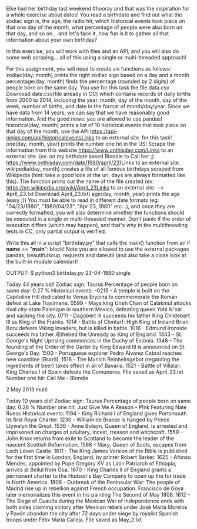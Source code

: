 Elke had her birthday last weekend #hooray and that was the inspiration for a whole exercise about dates! You read a birthdate and find out what the zodiac sign is, the age, the radio hit, which historical events took place on that one day of the month, what percentage of people were also born on that day, and so on... and let's face it, how fun is it to gather all that information about your own birthday?

In this exercise, you will work with files and an API, and you will also do some web scraping... all of this using a single or multi-threaded approach!

For this assignment, you will need to create six functions as follows:
zodiac(day, month) prints the right zodiac sign based on a day and a month
percentage(day, month) finds the percentage (rounded by 2 digits) of people born on the same day. You use for this task the file data.csv Download data.csv(file already in CC) which contains records of daily births from 2000 to 2014, including the year, month, day of the month, day of the week, number of births, and date in the format of month/day/year. Since we have data from 14 years, we can say that we have reasonably good information. And the good news: you are allowed to use pandas!
historical(day, month) prints a list of 10 historical events that took place on that day of the month, use the API https://api-ninjas.com/api/historicaleventsLinks to an external site. for this task!
one(day, month, year) prints the number one hit in the US! Scrape the information from this website https://www.onthisday.com/Links to an external site. (ex: on my birthdate asked Blondie to Call her ;) https://www.onthisday.com/date/1980/april/23)Links to an external site. 
wikipedia(day, month) creates a file of all famous birthdays scraped from Wikipedia (hint: take a good look at the url, days are always formatted like this). The function prints out the name of the file created (ex: https://en.wikipedia.org/wiki/April_23Links to an external site. --> April_23.txt Download April_23.txt)
 age(day, month, year) prints the age (easy ;))
You must be able to read in different date formats (eg: "04/23/1980", "1980/04/23", "Apr 23, 1980" etc...), and once they are correctly formatted, you will also determine whether the functions should be executed in a single or multi-threaded manner. Don't panic if the order of execution differs (which may happen), and that's why in the multithreading tests in CC, only partial output is verified.

Write this all in a script "birthday.py" that calls the main() function from an if __name__ == "__main__": block!
Note you are allowed to use the external packages pandas, beautifulsoup, requests and dateutil (and also take a close look at the built-in module calendar)!



OUTPUT:
$ python3 birthday.py 
23-04-1980
single

Today 44 years old!
Zodiac sign: Taurus
Percentage of people born on same day: 0.27 %
Historical events:
-0215 - A temple is built on the Capitoline Hill dedicated to Venus Erycina to commemorate the Roman defeat at Lake Trasimene.
0599 - Maya king Uneh Chan of Calakmul attacks rival city-state Palenque in southern Mexico, defeating queen Yohl Ik'nal and sacking the city.
0711 - Dagobert III succeeds his father King Childebert III as King of the Franks.
1014 - Battle of Clontarf: High King of Ireland Brian Boru defeats Viking invaders, but is killed in battle.
1016 - Edmund Ironside succeeds his father Æthelred the Unready as King of England.
1343 - St. George's Night Uprising commences in the Duchy of Estonia.
1348 - The founding of the Order of the Garter by King Edward III is announced on St. George's Day.
1500 - Portuguese explorer Pedro Alvarez Cabral reaches new coastline (Brazil).
1516 - The Munich Reinheitsgebot (regarding the ingredients of beer) takes effect in all of Bavaria.
1521 - Battle of Villalar: King Charles I of Spain defeats the Comuneros.
File saved as April_23.txt
Number one hit: Call Me - Blondie


2 May 2013
multi

Today 10 years old!
Zodiac sign: Taurus
Percentage of people born on same day: 0.28 %
Number one hit: Just Give Me A Reason - P!nk Featuring Nate Ruess
Historical events:
1194 - King Richard I of England gives Portsmouth its first Royal Charter.
1230 - William de Braose is hanged by Prince Llywelyn the Great.
1536 - Anne Boleyn, Queen of England, is arrested and imprisoned on charges of adultery, incest, treason and witchcraft.
1559 - John Knox returns from exile to Scotland to become the leader of the nascent Scottish Reformation.
1568 - Mary, Queen of Scots, escapes from Loch Leven Castle.
1611 - The King James Version of the Bible is published for the first time in London, England, by printer Robert Barker.
1625 - Afonso Mendes, appointed by Pope Gregory XV as Latin Patriarch of Ethiopia, arrives at Beilul from Goa.
1670 - King Charles II of England grants a permanent charter to the Hudson's Bay Company to open up the fur trade in North America.
1808 - Outbreak of the Peninsular War: The people of Madrid rise up in rebellion against French occupation. Francisco de Goya later memorializes this event in his painting The Second of May 1808.
1812 - The Siege of Cuautla during the Mexican War of Independence ends with both sides claiming victory after Mexican rebels under José María Morelos y Pavón abandon the city after 72 days under siege by royalist Spanish troops under Félix María Calleja.
File saved as May_2.txt